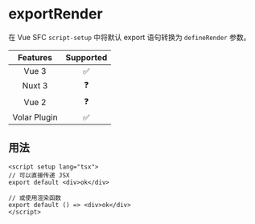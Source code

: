 # exportRender

<StabilityLevel level="experimental" />

在 Vue SFC `script-setup` 中将默认 export 语句转换为 `defineRender` 参数。

|   Features   |     Supported      |
| :----------: | :----------------: |
|    Vue 3     | :white_check_mark: |
|    Nuxt 3    |     :question:     |
|    Vue 2     |     :question:     |
| Volar Plugin | :white_check_mark: |

## 用法

```vue
<script setup lang="tsx">
// 可以直接传递 JSX
export default <div>ok</div>

// 或使用渲染函数
export default () => <div>ok</div>
</script>
```
